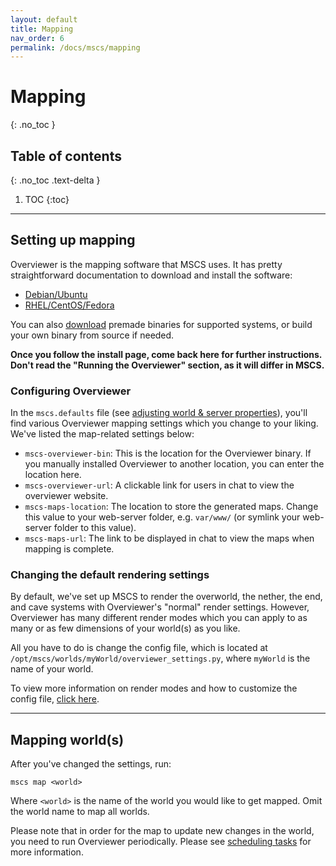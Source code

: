 ```yaml
---
layout: default
title: Mapping
nav_order: 6
permalink: /docs/mscs/mapping
---
```


# Mapping
{: .no_toc }

## Table of contents
{: .no_toc .text-delta }

1. TOC
{:toc}

---

## Setting up mapping
Overviewer is the mapping software that MSCS uses. 
It has pretty straightforward documentation to download and install the software:

* [Debian/Ubuntu](http://overviewer.org/debian/info)
* [RHEL/CentOS/Fedora](http://overviewer.org/rpms/info)

You can also [download](http://overviewer.org/downloads) premade binaries for
supported systems, or build your own binary from source if needed.

__Once you follow the install page, come back here for further instructions.
Don't read the "Running the Overviewer" section, as it will differ in MSCS.__

### Configuring Overviewer
In the `mscs.defaults` file 
(see [adjusting world & server properties](https://minecraftservercontrol.github.io/docs/mscs/adjusting-world-server-properties)), 
you'll find various Overviewer mapping settings which you change to your liking.
We've listed the map-related settings below:
    
* `mscs-overviewer-bin`: This is the location for the Overviewer binary.                                                               If you manually installed Overviewer to another location, you can enter the location here.
* `mscs-overviewer-url`: A clickable link for users in chat to view the overviewer website.
* `mscs-maps-location`: The location to store the generated maps. Change this value
   to your web-server folder, e.g. `var/www/` (or symlink your web-server folder to this value).
* `mscs-maps-url`: The link to be displayed in chat to view the maps when mapping is complete. 


### Changing the default rendering settings
By default, we've set up MSCS to render the overworld, the nether, the end, and cave systems 
with Overviewer's "normal" render settings. However, Overviewer has many different render 
modes which you can apply to as many or as few dimensions of your world(s) as you like.

All you have to do is change the config file, which is located at 
`/opt/mscs/worlds/myWorld/overviewer_settings.py`, where `myWorld` is the name of your world.

To view more information on render modes and how to customize the config file, 
[click here](http://docs.overviewer.org/en/latest/config/#examples).

---

## Mapping world(s)
After you've changed the settings, run:

    mscs map <world>

Where `<world>` is the name of the world you would like to get mapped.
Omit the world name to map all worlds.

Please note that in order for the map to update new changes in the world,
you need to run Overviewer periodically.
Please see [scheduling tasks](https://minecraftservercontrol.github.io/docs/mscs/scheduling-tasks) for more information.

